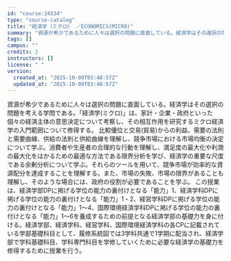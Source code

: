 ```yaml
---
id: "course:24534"
type: "course-catalog"
title: "経済学（ミクロ） ／ECONOMICS(MICRO)"
summary: "資源が希少であるために人々は選択の問題に直面している。経済学はその選択の問題を考える学問である。「経済学(ミクロ)」は、家計・企業・政府といった個々の経済主体の意思決定について考察し、その相互作用を研究するミクロ経済学の入門範囲について修得…"
tags: []
campus: ""
credits: 2
instructors: []
license: " "
version:
  created_at: "2025-10-09T03:48:57Z"
  updated_at: "2025-10-09T03:48:57Z"
---
```


資源が希少であるために人々は選択の問題に直面している。経済学はその選択の問題を考える学問である。「経済学(ミクロ)」は、家計・企業・政府といった個々の経済主体の意思決定について考察し、その相互作用を研究するミクロ経済学の入門範囲について修得する。 比較優位と交易(貿易)からの利益、需要の法則と需要曲線、供給の法則と供給曲線を理解し、競争市場における市場均衡の決定について学ぶ。消費者や生産者の合理的な行動を理解し、満足度の最大化や利潤の最大化をはかるための最適な方法である限界分析を学び、経済学の重要な尺度である余剰分析について学ぶ。それらのツールを用いて、競争市場が効率的な資源配分を達成することを理解する。また、市場の失敗、市場の限界があることも理解し、そのような場合には、政府の役割が必要であることを学ぶ。 この授業は、経済学部DPに掲げる学位の能力の裏付けとなる「能力」1、経済学科DPに掲げる学位の能力の裏付けとなる「能力」1・2、経営学科DPに掲げる学位の能力の裏付けとなる「能力」1～4、国際環境経済学科DPに掲げる学位の能力の裏付けとなる「能力」1～6を養成するための前提となる経済学部の基礎力を身に付ける。経済学部、経済学科、経営学科、国際環境経済学科の各CPに記載されている学部基礎科目として、履修系統図では3学科共通で1学期に配当され、経済学部で学科基礎科目、学科専門科目を学修していくために必要な経済学の基礎力を修得するために授業を行う。
